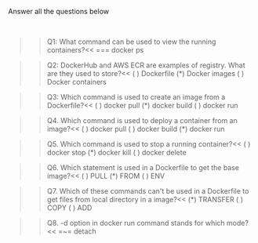 Answer all the questions below

<br/>


>>Q1: What command can be used to view the running containers?<<
=== docker ps

>>Q2: DockerHub and AWS ECR are examples of registry. What are they used to store?<<
( ) Dockerfile
(*) Docker images
( ) Docker containers

>>Q3: Which command is used to create an image from a Dockerfile?<<
( ) docker pull
(*) docker build
( ) docker run

>>Q4. Which command is used to deploy a container from an image?<< 
( ) docker pull
( ) docker build
(*) docker run

>>Q5. Which command is used to stop a running container?<<
( ) docker stop
(*) docker kill
( ) docker delete

>>Q6. Which statement is used in a Dockerfile to get the base image?<<
( ) PULL
(*) FROM
( ) ENV

>>Q7. Which of these commands can't be used in a Dockerfile to get files from local directory in a image?<<
(*) TRANSFER
( ) COPY
( ) ADD

>>Q8. -d option in docker run command stands for which mode?<<
=~= detach
